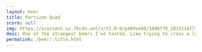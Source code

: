 ```yaml
---
layout: beer
title: Partizan Quad
score: null
img: https://scontent.xx.fbcdn.net/v/t1.0-0/p480x480/1486770_10152147730063745_1162438061_n.jpg?oh=5fa743535d9803b760cfb302b8222ac0&oe=5914D0FD
desc: One of the strangest beers I’ve tasted. Like trying to cross a lambic with a stout
permalink: /beer/:title.html
---
```

